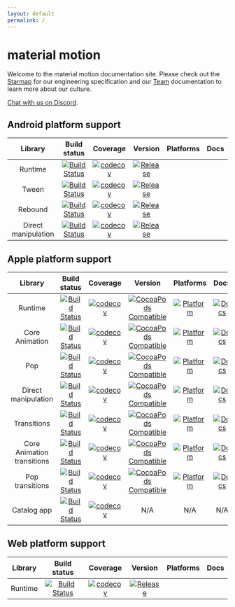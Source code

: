 ```yaml
---
layout: default
permalink: /
---
```


# material motion

Welcome to the material motion documentation site. Please check out the [Starmap](starmap/) for our engineering specification and our [Team](team/) documentation to learn more about our culture.

[Chat with us on Discord](https://discord.gg/ZJyGXza).

## Android platform support

| Library                    | Build status | Coverage | Version | Platforms | Docs |
|:--------------------------:|:------------:|:--------:|:-------:|:---------:|:----:|
| Runtime                    | [![Build Status](https://travis-ci.org/material-motion/runtime-android.svg?branch=develop)](https://travis-ci.org/material-motion/runtime-android)                                       | [![codecov](https://codecov.io/gh/material-motion/runtime-android/branch/develop/graph/badge.svg)](https://codecov.io/gh/material-motion/runtime-android)                                       | [![Release](https://img.shields.io/github/release/material-motion/runtime-android.svg)](https://github.com/material-motion/runtime-android/releases/latest)                                       |
| Tween                      | [![Build Status](https://travis-ci.org/material-motion/family-tween-android.svg?branch=develop)](https://travis-ci.org/material-motion/family-tween-android)                             | [![codecov](https://codecov.io/gh/material-motion/family-tween-android/branch/develop/graph/badge.svg)](https://codecov.io/gh/material-motion/family-tween-android)                             | [![Release](https://img.shields.io/github/release/material-motion/family-tween-android.svg)](https://github.com/material-motion/family-tween-android/releases/latest)                             |
| Rebound                    | [![Build Status](https://travis-ci.org/material-motion/family-rebound-android.svg?branch=develop)](https://travis-ci.org/material-motion/family-rebound-android)                         | [![codecov](https://codecov.io/gh/material-motion/family-rebound-android/branch/develop/graph/badge.svg)](https://codecov.io/gh/material-motion/family-rebound-android)                         | [![Release](https://img.shields.io/github/release/material-motion/family-rebound-android.svg)](https://github.com/material-motion/family-rebound-android/releases/latest)                         |
| Direct manipulation        | [![Build Status](https://travis-ci.org/material-motion/family-direct-manipulation-android.svg?branch=develop)](https://travis-ci.org/material-motion/family-direct-manipulation-android) | [![codecov](https://codecov.io/gh/material-motion/family-direct-manipulation-android/branch/develop/graph/badge.svg)](https://codecov.io/gh/material-motion/family-direct-manipulation-android) | [![Release](https://img.shields.io/github/release/material-motion/family-direct-manipulation-android.svg)](https://github.com/material-motion/family-direct-manipulation-android/releases/latest) |

## Apple platform support

| Library                    | Build status | Coverage | Version | Platforms | Docs |
|:--------------------------:|:------------:|:--------:|:-------:|:---------:|:----:|
| Runtime                    | [![Build Status](https://travis-ci.org/material-motion/runtime-objc.svg?branch=develop)](https://travis-ci.org/material-motion/runtime-objc)                                       | [![codecov](https://codecov.io/gh/material-motion/runtime-objc/branch/develop/graph/badge.svg)](https://codecov.io/gh/material-motion/runtime-objc)                                       | [![CocoaPods Compatible](https://img.shields.io/cocoapods/v/MaterialMotionRuntime.svg)](https://cocoapods.org/pods/MaterialMotionRuntime)                                   | [![Platform](https://img.shields.io/cocoapods/p/MaterialMotionRuntime.svg)](http://cocoadocs.org/docsets/MaterialMotionRuntime)                                   | [![Docs](https://img.shields.io/cocoapods/metrics/doc-percent/MaterialMotionRuntime.svg)](http://cocoadocs.org/docsets/MaterialMotionRuntime)                                   |
| Core Animation             | [![Build Status](https://travis-ci.org/material-motion/coreanimation-swift.svg?branch=develop)](https://travis-ci.org/material-motion/coreanimation-swift)                         | [![codecov](https://codecov.io/gh/material-motion/coreanimation-swift/branch/develop/graph/badge.svg)](https://codecov.io/gh/material-motion/coreanimation-swift)                         | [![CocoaPods Compatible](https://img.shields.io/cocoapods/v/MaterialMotionCoreAnimation.svg)](https://cocoapods.org/pods/MaterialMotionCoreAnimation)                       | [![Platform](https://img.shields.io/cocoapods/p/MaterialMotionCoreAnimation.svg)](http://cocoadocs.org/docsets/MaterialMotionCoreAnimation)                       | [![Docs](https://img.shields.io/cocoapods/metrics/doc-percent/MaterialMotionCoreAnimation.svg)](http://cocoadocs.org/docsets/MaterialMotionCoreAnimation)                       |
| Pop                        | [![Build Status](https://travis-ci.org/material-motion/pop-swift.svg?branch=develop)](https://travis-ci.org/material-motion/pop-swift)                                             | [![codecov](https://codecov.io/gh/material-motion/pop-swift/branch/develop/graph/badge.svg)](https://codecov.io/gh/material-motion/pop-swift)                                             | [![CocoaPods Compatible](https://img.shields.io/cocoapods/v/MaterialMotionPop.svg)](https://cocoapods.org/pods/MaterialMotionPop)                                           | [![Platform](https://img.shields.io/cocoapods/p/MaterialMotionPop.svg)](http://cocoadocs.org/docsets/MaterialMotionPop)                                           | [![Docs](https://img.shields.io/cocoapods/metrics/doc-percent/MaterialMotionPop.svg)](http://cocoadocs.org/docsets/MaterialMotionPop)                                           |
| Direct manipulation        | [![Build Status](https://travis-ci.org/material-motion/direct-manipulation-swift.svg?branch=develop)](https://travis-ci.org/material-motion/direct-manipulation-swift)             | [![codecov](https://codecov.io/gh/material-motion/direct-manipulation-swift/branch/develop/graph/badge.svg)](https://codecov.io/gh/material-motion/direct-manipulation-swift)             | [![CocoaPods Compatible](https://img.shields.io/cocoapods/v/MaterialMotionDirectManipulation.svg)](https://cocoapods.org/pods/MaterialMotionDirectManipulation)             | [![Platform](https://img.shields.io/cocoapods/p/MaterialMotionDirectManipulation.svg)](http://cocoadocs.org/docsets/MaterialMotionDirectManipulation)             | [![Docs](https://img.shields.io/cocoapods/metrics/doc-percent/MaterialMotionDirectManipulation.svg)](http://cocoadocs.org/docsets/MaterialMotionDirectManipulation)             |
| Transitions                | [![Build Status](https://travis-ci.org/material-motion/transitions-objc.svg?branch=develop)](https://travis-ci.org/material-motion/transitions-objc)                               | [![codecov](https://codecov.io/gh/material-motion/transitions-objc/branch/develop/graph/badge.svg)](https://codecov.io/gh/material-motion/transitions-objc)                               | [![CocoaPods Compatible](https://img.shields.io/cocoapods/v/MaterialMotionTransitions.svg)](https://cocoapods.org/pods/MaterialMotionTransitions)                           | [![Platform](https://img.shields.io/cocoapods/p/MaterialMotionTransitions.svg)](http://cocoadocs.org/docsets/MaterialMotionTransitions)                           | [![Docs](https://img.shields.io/cocoapods/metrics/doc-percent/MaterialMotionTransitions.svg)](http://cocoadocs.org/docsets/MaterialMotionTransitions)                           |
| Core Animation transitions | [![Build Status](https://travis-ci.org/material-motion/coreanimation-transitions-swift.svg?branch=develop)](https://travis-ci.org/material-motion/coreanimation-transitions-swift) | [![codecov](https://codecov.io/gh/material-motion/coreanimation-transitions-swift/branch/develop/graph/badge.svg)](https://codecov.io/gh/material-motion/coreanimation-transitions-swift) | [![CocoaPods Compatible](https://img.shields.io/cocoapods/v/MaterialMotionCoreAnimationTransitions.svg)](https://cocoapods.org/pods/MaterialMotionCoreAnimationTransitions) | [![Platform](https://img.shields.io/cocoapods/p/MaterialMotionCoreAnimationTransitions.svg)](http://cocoadocs.org/docsets/MaterialMotionCoreAnimationTransitions) | [![Docs](https://img.shields.io/cocoapods/metrics/doc-percent/MaterialMotionCoreAnimationTransitions.svg)](http://cocoadocs.org/docsets/MaterialMotionCoreAnimationTransitions) |
| Pop transitions            | [![Build Status](https://travis-ci.org/material-motion/pop-transitions-swift.svg?branch=develop)](https://travis-ci.org/material-motion/pop-transitions-swift)                     | [![codecov](https://codecov.io/gh/material-motion/pop-transitions-swift/branch/develop/graph/badge.svg)](https://codecov.io/gh/material-motion/pop-transitions-swift)                     | [![CocoaPods Compatible](https://img.shields.io/cocoapods/v/MaterialMotionPopTransitions.svg)](https://cocoapods.org/pods/MaterialMotionPopTransitions)                     | [![Platform](https://img.shields.io/cocoapods/p/MaterialMotionPopTransitions.svg)](http://cocoadocs.org/docsets/MaterialMotionPopTransitions)                     | [![Docs](https://img.shields.io/cocoapods/metrics/doc-percent/MaterialMotionPopTransitions.svg)](http://cocoadocs.org/docsets/MaterialMotionPopTransitions)                     |
| Catalog app                | [![Build Status](https://travis-ci.org/material-motion/catalog-swift.svg?branch=develop)](https://travis-ci.org/material-motion/catalog-swift)                                     | [![codecov](https://codecov.io/gh/material-motion/catalog-swift/branch/develop/graph/badge.svg)](https://codecov.io/gh/material-motion/catalog-swift)                                     | N/A                                                                                                                                                                         | N/A                                                                                                                                                               | N/A                                                                                                                                                                             |

## Web platform support

| Library                    | Build status | Coverage | Version | Platforms | Docs |
|:--------------------------:|:------------:|:--------:|:-------:|:---------:|:----:|
| Runtime                    | [![Build Status](https://travis-ci.org/material-motion/material-motion-js.svg?branch=develop)](https://travis-ci.org/material-motion/material-motion-js) | [![codecov](https://codecov.io/gh/material-motion/material-motion-js/branch/develop/graph/badge.svg)](https://codecov.io/gh/material-motion/material-motion-js) | [![Release](https://img.shields.io/npm/v/material-motion-runtime.svg)](https://www.npmjs.com/package/material-motion-runtime)                                       |
